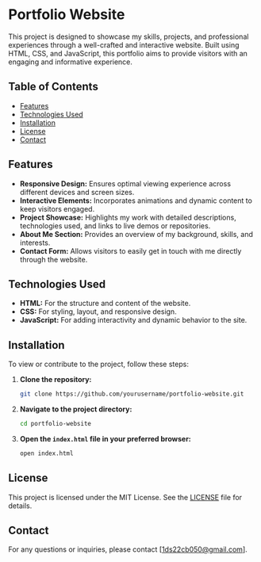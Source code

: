 # Portfolio Website

This project is designed to showcase my skills, projects, and professional experiences through a well-crafted and interactive website. Built using HTML, CSS, and JavaScript, this portfolio aims to provide visitors with an engaging and informative experience.

## Table of Contents

- [Features](#features)
- [Technologies Used](#technologies-used)
- [Installation](#installation)
- [License](#license)
- [Contact](#contact)

## Features

- **Responsive Design:** Ensures optimal viewing experience across different devices and screen sizes.
- **Interactive Elements:** Incorporates animations and dynamic content to keep visitors engaged.
- **Project Showcase:** Highlights my work with detailed descriptions, technologies used, and links to live demos or repositories.
- **About Me Section:** Provides an overview of my background, skills, and interests.
- **Contact Form:** Allows visitors to easily get in touch with me directly through the website.

## Technologies Used

- **HTML:** For the structure and content of the website.
- **CSS:** For styling, layout, and responsive design.
- **JavaScript:** For adding interactivity and dynamic behavior to the site.

## Installation

To view or contribute to the project, follow these steps:

1. **Clone the repository:**
    ```bash
    git clone https://github.com/yourusername/portfolio-website.git
    ```

2. **Navigate to the project directory:**
    ```bash
    cd portfolio-website
    ```

3. **Open the `index.html` file in your preferred browser:**
    ```bash
    open index.html
    ```


## License

This project is licensed under the MIT License. See the [LICENSE](LICENSE) file for details.

## Contact 

For any questions or inquiries, please contact [1ds22cb050@gmail.com].
